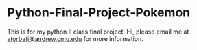 # Python-Final-Project-Pokemon
This is for my python II class final project.
Hi, please email me at atorbati@andrew.cmu.edu for more information.
